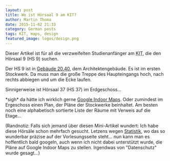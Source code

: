 ```yaml
---
layout: post
title: Wo ist Hörsaal 9 am KIT?
author: Martin Thoma
date: 2015-11-02 21:33
category: German posts
tags: KIT, maps, design
featured_image: logos/design.png
---
```


Dieser Artikel ist für all die verzweifelten Studienanfänger am <abbr
title="Karlsruher Institut für Technologie">KIT</abbr>, die den Hörsaal&nbsp;9
(HS&nbsp;9) suchen.

Der HS&nbsp;9 ist in [Gebäude 20.40](https://www.kithub.de/map/2264), dem
Architektengebäude. Es ist im ersten Stockwerk. Da muss man die große Treppe
des Haupteingangs hoch, nach rechts abbiegen und um die Ecke laufen.

Sinnigerweise ist Hörsaal&nbsp;37 (HS&nbsp;37) im Erdgeschoss...

&ast;sigh&ast; da hätte ich wirklich gerne [Google Indoor Maps](https://www.google.com/maps/about/partners/indoormaps/). Oder zumindest im Ergeschoss einen Plan, der Pläne der Stockwerke
beinhaltet. Am besten noch eine alphabetisch sortierte Liste der Räume mit
Verweis auf die Etage...

(Randnotiz: Falls sich jemand über diesen Mini-Artikel wundert: Ich habe diese
Hörsäle schon mehrfach gesucht. Letzens wegen [Statistik](http://www.math.kit.edu/stoch/edu/statistik2015w/), wo das so wunderbar präzise auf der Vorlesungsseite steht... nun kann man
es hoffentlich bald googeln, auch wenn ich nicht dabei unterstützt wurde,
die Pläne auf Google Indoor Maps zu stellen. Irgendwas von "Datenschutz" wurde
gesagt...)
